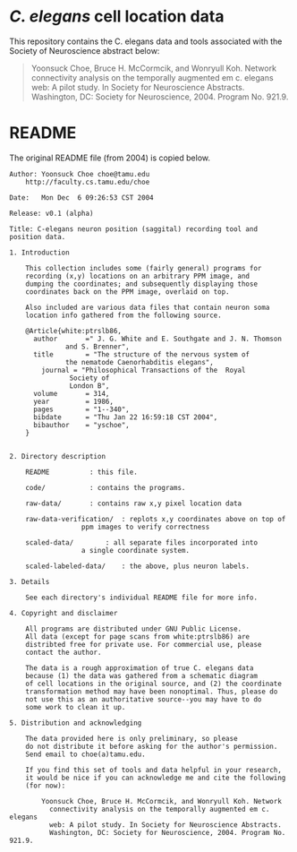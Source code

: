 # *C. elegans* cell location data

This repository contains the C. elegans data and tools associated with the Society of Neuroscience abstract below:

> Yoonsuck Choe, Bruce H. McCormcik, and Wonryull Koh. Network connectivity analysis on the temporally augmented em c. elegans web: A pilot study. In Society for Neuroscience Abstracts.  Washington, DC: Society for Neuroscience, 2004. Program No. 921.9.

# README 

The original README file (from 2004) is copied below.

```
Author: Yoonsuck Choe choe@tamu.edu
	http://faculty.cs.tamu.edu/choe

Date:   Mon Dec  6 09:26:53 CST 2004

Release: v0.1 (alpha)

Title: C-elegans neuron position (saggital) recording tool and position data.

1. Introduction

	This collection includes some (fairly general) programs for 
	recording (x,y) locations on an arbitrary PPM image, and
	dumping the coordinates; and subsequently displaying those
	coordinates back on the PPM image, overlaid on top.

	Also included are various data files that contain neuron soma
	location info gathered from the following source.

	@Article{white:ptrslb86,
	  author       =" J. G. White and E. Southgate and J. N. Thomson 
			  and S. Brenner",
	  title        = "The structure of the nervous system of 
			  the nematode Caenorhabditis elegans",
		journal = "Philosophical Transactions of the  Royal 
			   Society of
			   London B",
	  volume       = 314,
	  year         = 1986,
	  pages        = "1--340",
	  bibdate      = "Thu Jan 22 16:59:18 CST 2004",
	  bibauthor    = "yschoe",
	}
	

2. Directory description

	README			: this file.

	code/			: contains the programs.

	raw-data/		: contains raw x,y pixel location data

	raw-data-verification/  : replots x,y coordinates above on top of
				  ppm images to verify correctness

	scaled-data/		: all separate files incorporated into
				  a single coordinate system.

	scaled-labeled-data/	: the above, plus neuron labels.

3. Details

	See each directory's individual README file for more info.

4. Copyright and disclaimer

	All programs are distributed under GNU Public License.
	All data (except for page scans from white:ptrslb86) are
	distribted free for private use. For commercial use, please
	contact the author.

	The data is a rough approximation of true C. elegans data
	because (1) the data was gathered from a schematic diagram
	of cell locations in the original source, and (2) the coordinate
	transformation method may have been nonoptimal. Thus, please do
	not use this as an authoritative source--you may have to do
	some work to clean it up.

5. Distribution and acknowledging

	The data provided here is only preliminary, so please
	do not distribute it before asking for the author's permission.
	Send email to choe(a)tamu.edu.

	If you find this set of tools and data helpful in your research,
	it would be nice if you can acknowledge me and cite the following
	(for now):

        Yoonsuck Choe, Bruce H. McCormcik, and Wonryull Koh. Network
          connectivity analysis on the temporally augmented em c. elegans
          web: A pilot study. In Society for Neuroscience Abstracts.
          Washington, DC: Society for Neuroscience, 2004. Program No. 921.9.
```
